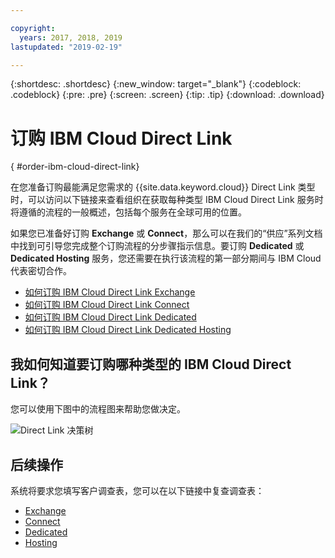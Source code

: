```yaml
---

copyright:
  years: 2017, 2018, 2019
lastupdated: "2019-02-19"

---
```


{:shortdesc: .shortdesc}
{:new_window: target="_blank"}
{:codeblock: .codeblock}
{:pre: .pre}
{:screen: .screen}
{:tip: .tip}
{:download: .download}

# 订购 IBM Cloud Direct Link
{ #order-ibm-cloud-direct-link}

在您准备订购最能满足您需求的 {{site.data.keyword.cloud}} Direct Link 类型时，可以访问以下链接来查看组织在获取每种类型 IBM Cloud Direct Link 服务时将遵循的流程的一般概述，包括每个服务在全球可用的位置。 

如果您已准备好订购 **Exchange** 或 **Connect**，那么可以在我们的“供应”系列文档中找到可引导您完成整个订购流程的分步骤指示信息。要订购 **Dedicated** 或 **Dedicated Hosting** 服务，您还需要在执行该流程的第一部分期间与 IBM Cloud 代表密切合作。

* [如何订购 IBM Cloud Direct Link Exchange](/docs/infrastructure/direct-link/order-cloud-exchange.html)
* [如何订购 IBM Cloud Direct Link Connect](/docs/infrastructure/direct-link/order-connect.html)
* [如何订购 IBM Cloud Direct Link Dedicated](/docs/infrastructure/direct-link/order-nsp.html)
* [如何订购 IBM Cloud Direct Link Dedicated Hosting](/docs/infrastructure/direct-link/order-colocation.html)

## 我如何知道要订购哪种类型的 IBM Cloud Direct Link？

您可以使用下图中的流程图来帮助您做决定。

![Direct Link 决策树](/images/direct-link-decision-tree.png)


## 后续操作

系统将要求您填写客户调查表，您可以在以下链接中复查调查表：

* [Exchange](/docs/infrastructure/direct-link/questionnaire-exchange.html)
* [Connect](/docs/infrastructure/direct-link/questionnaire-connect.html)
* [Dedicated](/docs/infrastructure/direct-link/questionnaire-dedicated.html)
* [Hosting](/docs/infrastructure/direct-link/questionnaire-dedicated-hosting.html)
